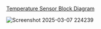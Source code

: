 [Temperature Sensor Block Diagram](https://drive.google.com/drive/u/0/folders/19I_488VRz9nsvQRNoa4jgeBesulI3tln)


![Screenshot 2025-03-07 224239](https://github.com/user-attachments/assets/037742cd-9619-4fe5-900c-23cbf4b6ae35)

